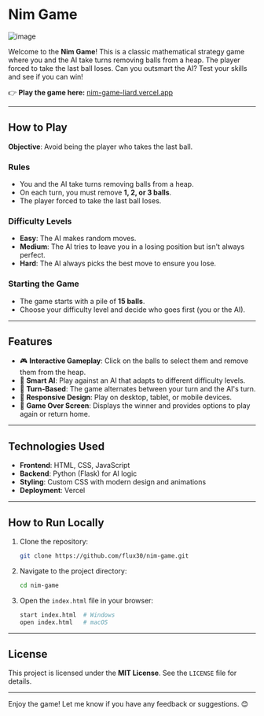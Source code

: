 # Nim Game

![image](https://github.com/user-attachments/assets/6f66878f-57c2-428b-8d0e-4e991e9cbd09)


Welcome to the **Nim Game**! This is a classic mathematical strategy game where you and the AI take turns removing balls from a heap. The player forced to take the last ball loses. Can you outsmart the AI? Test your skills and see if you can win!

👉 **Play the game here:** [nim-game-liard.vercel.app](https://nim-game-liard.vercel.app)

---

## How to Play

**Objective**: Avoid being the player who takes the last ball.

### **Rules**
- You and the AI take turns removing balls from a heap.
- On each turn, you must remove **1, 2, or 3 balls**.
- The player forced to take the last ball loses.

### **Difficulty Levels**
- **Easy**: The AI makes random moves.
- **Medium**: The AI tries to leave you in a losing position but isn't always perfect.
- **Hard**: The AI always picks the best move to ensure you lose.

### **Starting the Game**
- The game starts with a pile of **15 balls**.
- Choose your difficulty level and decide who goes first (you or the AI).

---

## Features

- 🎮 **Interactive Gameplay**: Click on the balls to select them and remove them from the heap.
- 🧠 **Smart AI**: Play against an AI that adapts to different difficulty levels.
- 🔁 **Turn-Based**: The game alternates between your turn and the AI's turn.
- 📱 **Responsive Design**: Play on desktop, tablet, or mobile devices.
- 🎉 **Game Over Screen**: Displays the winner and provides options to play again or return home.

---

## Technologies Used

- **Frontend**: HTML, CSS, JavaScript
- **Backend**: Python (Flask) for AI logic
- **Styling**: Custom CSS with modern design and animations
- **Deployment**: Vercel

---

## How to Run Locally

1. Clone the repository:
   ```bash
   git clone https://github.com/flux30/nim-game.git
   ```

2. Navigate to the project directory:
   ```bash
   cd nim-game
   ```

3. Open the `index.html` file in your browser:
   ```bash
   start index.html  # Windows
   open index.html   # macOS
   ```

---

## License

This project is licensed under the **MIT License**. See the `LICENSE` file for details.

---

Enjoy the game! Let me know if you have any feedback or suggestions. 😊
